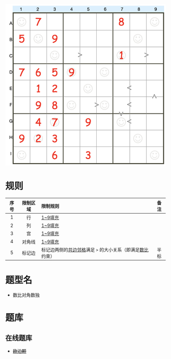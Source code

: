 ![](../../../images/sudoku/数比+对角数独.png)

# 规则

| 序号  | 限制区域 | 限制规则                                | 备注  |
|:---:|:----:|:------------------------------------|:---:|
|  1  |  行   | [1~9填充]                             |     |
|  2  |  列   | [1~9填充]                             |     |
|  3  |  宫   | [1~9填充]                             |     |
|  4  | 对角线  | [1~9填充]                             |     |
|  5  | 标记边  | 标记边两侧的[共边邻格]满足 `>` 的大小关系（即满足[数比]约束） | 半标  |

# 题型名

- 数比对角数独

# 题库

## 在线题库

- ~~[欧泊颗]~~

[1~9填充]: ../../../rules.md#1~9填充

[共边邻格]: ../../../rules.md#共边邻格

[数比]: ../../../rules.md#数比

[欧泊颗]: https://www.oubk.com/sudoku/GTSudoku-3x3-1.html?level=5